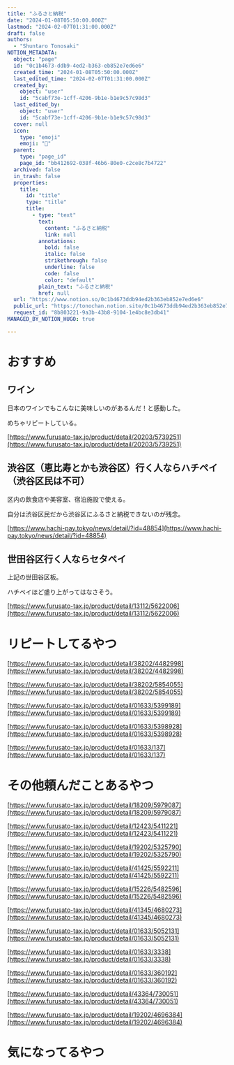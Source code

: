```yaml
---
title: "ふるさと納税"
date: "2024-01-08T05:50:00.000Z"
lastmod: "2024-02-07T01:31:00.000Z"
draft: false
authors:
  - "Shuntaro Tonosaki"
NOTION_METADATA:
  object: "page"
  id: "0c1b4673-ddb9-4ed2-b363-eb852e7ed6e6"
  created_time: "2024-01-08T05:50:00.000Z"
  last_edited_time: "2024-02-07T01:31:00.000Z"
  created_by:
    object: "user"
    id: "5cabf73e-1cff-4206-9b1e-b1e9c57c98d3"
  last_edited_by:
    object: "user"
    id: "5cabf73e-1cff-4206-9b1e-b1e9c57c98d3"
  cover: null
  icon:
    type: "emoji"
    emoji: "👛"
  parent:
    type: "page_id"
    page_id: "bb412692-038f-46b6-80e0-c2ce8c7b4722"
  archived: false
  in_trash: false
  properties:
    title:
      id: "title"
      type: "title"
      title:
        - type: "text"
          text:
            content: "ふるさと納税"
            link: null
          annotations:
            bold: false
            italic: false
            strikethrough: false
            underline: false
            code: false
            color: "default"
          plain_text: "ふるさと納税"
          href: null
  url: "https://www.notion.so/0c1b4673ddb94ed2b363eb852e7ed6e6"
  public_url: "https://tonochan.notion.site/0c1b4673ddb94ed2b363eb852e7ed6e6"
  request_id: "8b803221-9a3b-43b8-9104-1e4bc8e3db41"
MANAGED_BY_NOTION_HUGO: true

---
```



# おすすめ


## ワイン


日本のワインでもこんなに美味しいのがあるんだ！と感動した。


めちゃリピートしている。


[https://www.furusato-tax.jp/product/detail/20203/5739251](https://www.furusato-tax.jp/product/detail/20203/5739251)


## 渋谷区（恵比寿とかも渋谷区）行く人ならハチペイ（渋谷区民は不可）


区内の飲食店や美容室、宿泊施設で使える。


自分は渋谷区民だから渋谷区にふるさと納税できないのが残念。


[https://www.hachi-pay.tokyo/news/detail/?id=48854](https://www.hachi-pay.tokyo/news/detail/?id=48854)


## 世田谷区行く人ならセタペイ


上記の世田谷区板。


ハチペイほど盛り上がってはなさそう。


[https://www.furusato-tax.jp/product/detail/13112/5622006](https://www.furusato-tax.jp/product/detail/13112/5622006)


# リピートしてるやつ


[https://www.furusato-tax.jp/product/detail/38202/4482998](https://www.furusato-tax.jp/product/detail/38202/4482998)


[https://www.furusato-tax.jp/product/detail/38202/5854055](https://www.furusato-tax.jp/product/detail/38202/5854055)


[https://www.furusato-tax.jp/product/detail/01633/5399189](https://www.furusato-tax.jp/product/detail/01633/5399189)


[https://www.furusato-tax.jp/product/detail/01633/5398928](https://www.furusato-tax.jp/product/detail/01633/5398928)


[https://www.furusato-tax.jp/product/detail/01633/137](https://www.furusato-tax.jp/product/detail/01633/137)


# その他頼んだことあるやつ


[https://www.furusato-tax.jp/product/detail/18209/5979087](https://www.furusato-tax.jp/product/detail/18209/5979087)


[https://www.furusato-tax.jp/product/detail/12423/5411221](https://www.furusato-tax.jp/product/detail/12423/5411221)


[https://www.furusato-tax.jp/product/detail/19202/5325790](https://www.furusato-tax.jp/product/detail/19202/5325790)


[https://www.furusato-tax.jp/product/detail/41425/5592211](https://www.furusato-tax.jp/product/detail/41425/5592211)


[https://www.furusato-tax.jp/product/detail/15226/5482596](https://www.furusato-tax.jp/product/detail/15226/5482596)


[https://www.furusato-tax.jp/product/detail/41345/4680273](https://www.furusato-tax.jp/product/detail/41345/4680273)


[https://www.furusato-tax.jp/product/detail/01633/5052131](https://www.furusato-tax.jp/product/detail/01633/5052131)


[https://www.furusato-tax.jp/product/detail/01633/3338](https://www.furusato-tax.jp/product/detail/01633/3338)


[https://www.furusato-tax.jp/product/detail/01633/360192](https://www.furusato-tax.jp/product/detail/01633/360192)


[https://www.furusato-tax.jp/product/detail/43364/730051](https://www.furusato-tax.jp/product/detail/43364/730051)


[https://www.furusato-tax.jp/product/detail/19202/4696384](https://www.furusato-tax.jp/product/detail/19202/4696384)


# 気になってるやつ


# 

